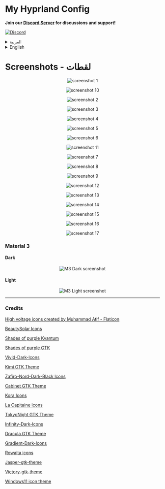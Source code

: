 # My Hyprland Config

**Join our [Discord Server](https://discord.gg/EUcGgRGhrs) for discussions and support!**

[![Discord](https://img.shields.io/badge/Discord-7289DA?style=for-the-badge&logo=discord&logoColor=white)](https://discord.gg/EUcGgRGhrs)

<details>
<summary>العربية</summary>

**ملاحظة:** هذه الإعدادات لا تزال في مرحلة التطوير، وسأقوم بإضافة المزيد من الميزات بصورة مستمرة عندما يتاح لدي وقت أكثر.

### برامج ضرورية

- [Hyprland](https://wiki.hyprland.org/Getting-Started/Installation/)
- [AGS](https://github.com/Aylur/ags/wiki/installation)
- network-manager-applet
- playerctl
- polkit-kde-agent or polkit-gnome
- [FantasqueSansM Nerd Font](https://www.nerdfonts.com/font-downloads)
- dolphin
- konsole
- brightnessctl
- gammastep
- wl-clipboard
- hyprpicker
- sysstat
- bc
- sassc
- systemsettings
- acpi
- fish
- gnome-bluetooth-3.0
- power-profiles-daemon
- lm_sensors
- copyq
- [KDE Material You Colors](https://github.com/luisbocanegra/kde-material-you-colors)
- [Gradience](https://github.com/GradienceTeam/Gradience?tab=readme-ov-file) for gtk4 Material you themes

### برامج اختيارية

- strawberry
- easyeffects
- nwg-look
- blueman
- telegram-desktop
- discord
- kvantum
- firefox
- qt5ct
- qt6ct
- kitty

## التثبيت

### تثبيت البرامج لمستخدمي Arch:

```bash
yay -S base-devel strawberry brightnessctl network-manager-applet telegram-desktop wofi konsole blueman ark dolphin ffmpegthumbs playerctl kvantum polkit-kde-agent ttf-font-awesome-5 jq gufw qt5ct tar gammastep wl-clipboard nwg-look-bin visual-studio-code-bin firefox easyeffects hyprpicker discord hyprshot-git bc sysstat kitty sassc systemsettings ttf-font-awesome-5 orchis-theme-git acpi fish kde-material-you-colors plasma5support plasma5-integration plasma-framework5 aylurs-gtk-shell-git ttf-jetbrains-mono-nerd ttf-fantasque-nerd powerdevil gnome-bluetooth-3.0 power-profiles-daemon libjpeg6-turbo
```

### مستخدمي Fedora 40

```bash
# تثبيت البرامج المطلوبه معى برامج اخرى مثل دعم الصوتيات
sudo dnf install network-manager-applet playerctl brightnessctl gammastep sysstat sassc plasma-systemsettings acpi fish gnome-bluetooth power-profiles-daemon lm_sensors easyeffects blueman telegram-desktop kvantum konsole pulseaudio-utils polkit-gnome polkit-qt polkit-kde gstreamer1-libav strawberry dnf-plugins-core gstreamer1-plugins-ugly gstreamer1-plugins-bad-free gstreamer1-plugins-bad-freeworld ffmpeg gstreamer1-plugins-base-devel vnstat retroarch inkscape gimp g4music android-tools plasma-integration-qt5 plasma-integration vlc-plugin-gstreamer vlc mpv kget kteatime gwenview unzip p7zip p7zip-plugins unrar copyq

# تفعيل مستودع هيبر لاند
sudo dnf copr enable solopasha/hyprland
sudo dnf install aylurs-gtk-shell hyprland hyprshot hyprpicker wl-clipboard

# تفعيل مستودع gradience
sudo dnf copr enable lyessaadi/gradience
sudo dnf install gradience

# تفعيل مستودع material-you-colors
sudo dnf copr enable luisbocanegra/kde-material-you-colors
sudo dnf install kde-material-you-colors

# تثبيت plasma-desktop
sudo dnf install plasma-desktop
```

**ملاحطة:** إذا كنت تستخدم نظام تشغيل آخر غير أرش او فيدورا فسوف تحتاج إلى تثبيت جميع البرامج الضرورية. قد تختلف الخطوات بناءً على نوع توزيعتك.

#### مثلا:

- بالنسبة للتوزيعات القائمة على **دبيان/أوبونتو**، يمكنك تثبيت البرامج باستخدام `apt install` او البحث عن طريق `apt search hyprland`.
- بالنسبة لبرامج ادارة الحزم الاخرى، قم بالبحث عن كل برنامج وتثبيته عبر مدير حزم نظامك.

### اعداد الملفات:

    git clone https://github.com/AhmedSaadi0/my-hyprland-config.git

    # عمل نسخة احتياطية لملفاتك الاصلية
    mv ~/.config/hypr/ ~/.config/hypr-old
    mv ~/.config/ags/ ~/.config/ags-old
    mv ~/.config/wofi/ ~/.config/wofi-old
    mv ~/.config/easyeffects ~/.config/easyeffects-old
    mv ~/.config/fish/config.fish ~/.config/fish/config.back.fish

    # نسخ الملفات
    cp -r my-hyprland-config ~/.config/hypr
    cp -r ~/.config/hypr/config/ags ~/.config/ags
    cp -r ~/.config/hypr/config/wofi ~/.config/wofi
    cp ~/.config/hypr/config/config.fish ~/.config/fish/config.fish

    # اعداد الصلاحيات للملفات التنفيذية
    sudo chmod +x ~/.config/hypr/scripts/*
    sudo chmod +x ~/.config/ags/scripts/*

    # اعداد بيئة النظام
    # غير ضرورية لانه يتم استخدام nvidia.conf
    # استخدمها اذا كنت تعتقد انك تحتاجها فعلا
    sudo cp /etc/environment /etc/environmentOLD
    echo 'QT_QPA_PLATFORMTHEME=qt5ct' | sudo tee -a /etc/environment

    # نسخ اعدادت easyeffects
    cp -r ~/.config/hypr/config/easyeffects ~/.config/easyeffects

    # نسخ ملفات الثيمات
    mkdir ~/.local/share/color-schemes/
    mkdir ~/.local/share/konsole/
    mkdir ~/.config/Kvantum/
    mkdir ~/.config/qt5ct/
    mkdir ~/.config/qt6ct/

    cp -r ~/.config/hypr/config/plasma-colors/* ~/.local/share/color-schemes/
    cp -r ~/.config/hypr/config/kvantum-themes/* ~/.config/Kvantum/
    cp -r ~/.config/hypr/config/konsole/* ~/.local/share/konsole/
    cp ~/.config/hypr/config/qt5ct.conf ~/.config/qt5ct/
    cp ~/.config/hypr/config/qt6ct.conf ~/.config/qt6ct/

    mkdir ~/.fonts
    cp -r ~/.config/hypr/config/.fonts/* ~/.fonts

    mkdir ~/.local/share/icons
    tar xvf ~/.config/hypr/config/icons/BeautySolar.tar.gz -C ~/.local/share/icons
    tar xvf ~/.config/hypr/config/icons/Delight-brown-dark.tar.gz -C ~/.local/share/icons
    tar xvf ~/.config/hypr/config/icons/Gradient-Dark-Icons.tar.gz -C ~/.local/share/icons
    tar xvf ~/.config/hypr/config/icons/Infinity-Dark-Icons.tar.gz -C ~/.local/share/icons
    tar xvf ~/.config/hypr/config/icons/kora-grey-light-panel.tar.gz -C ~/.local/share/icons
    tar xvf ~/.config/hypr/config/icons/Magma.tar.gz -C ~/.local/share/icons
    tar xvf ~/.config/hypr/config/icons/NeonIcons.tar.gz -C ~/.local/share/icons
    tar xvf ~/.config/hypr/config/icons/la-capitaine-icon-theme.tar.gz -C ~/.local/share/icons
    tar xvf ~/.config/hypr/config/icons/oomox-aesthetic-dark.tar.gz -C ~/.local/share/icons
    tar xvf ~/.config/hypr/config/icons/Vivid-Dark-Icons.tar.gz -C ~/.local/share/icons
    tar xvf ~/.config/hypr/config/icons/Windows11-red-dark.tar.gz -C ~/.local/share/icons
    tar xvf ~/.config/hypr/config/icons/Zafiro-Nord-Dark-Black.tar.gz -C ~/.local/share/icons

    mkdir ~/.themes
    tar xvf ~/.config/hypr/config/gtk-themes/Cabinet-Light-Orange.tar.gz -C ~/.themes
    tar xvf ~/.config/hypr/config/gtk-themes/Kimi-dark.tar.gz -C ~/.themes
    tar xvf ~/.config/hypr/config/gtk-themes/Nordic-darker-standard-buttons.tar.gz -C ~/.themes
    tar xvf ~/.config/hypr/config/gtk-themes/Orchis-Green-Dark-Compact.tar.gz -C ~/.themes
    tar xvf ~/.config/hypr/config/gtk-themes/Shades-of-purple.tar.xz -C ~/.themes
    tar xvf ~/.config/hypr/config/gtk-themes/Tokyonight-Dark-BL.tar.gz -C ~/.themes
    tar xvf ~/.config/hypr/config/gtk-themes/Dracula.tar.gz -C ~/.themes

### بامكانك تغير خط الجهاز الى 'JF Flat' اذا اردت ان تحصل على نفس الخط الذي لدي

### انشاء كرون تاب لتحسين استخدام البطارية باستخدام قاعدة الشحن 40-80

    VISUAL=/usr/bin/nano crontab -e
    * * * * * ~/.config/hypr/scripts/battery.sh

#### تغيير مسار ملف صوت اشعارات البطارية في الملف `hypr/scripts/battery.sh`

    home_path="/home/ahmed"

### تغيير الاعدادات

- انشء ملف باسم `.ahmed-config.json` في مجلد الهوم

```bash
nvim .ahmed-config.json
```

- قم باضافة الاعدادات حسب جهازك ومنطقتك

```json
{
  "username": "احمد الصعدي",
  "networkMonitor": "wlp0s20f3",
  "networkTimeout": 300,
  "networkInterval": 1000,
  "darkM3WallpaperPath": "/home/ahmed/wallpapers/dark",
  "lightM3WallpaperPath": "/home/ahmed/wallpapers/light",
  "weatherLocation": "sanaa",
  "city": "sanaa",
  "country": "yemen"
}
```

</details>

<details>

<summary>English</summary>

**Note:** This configuration is a work in progress, and I will continue to add more features as time permits.

### Required dependencies:

- [Hyprland](https://wiki.hyprland.org/Getting-Started/Installation/)
- [AGS](https://github.com/Aylur/ags/wiki/installation)
- network-manager-applet
- playerctl
- polkit-kde-agent or polkit-gnome
- [FantasqueSansM Nerd Font](https://www.nerdfonts.com/font-downloads)
- dolphin
- konsole
- brightnessctl
- gammastep
- wl-clipboard
- hyprpicker
- sysstat
- bc
- sassc
- systemsettings
- acpi
- fish
- gnome-bluetooth-3.0
- power-profiles-daemon
- lm_sensors
- [KDE Material You Colors](https://github.com/luisbocanegra/kde-material-you-colors)
- [Gradience](https://github.com/GradienceTeam/Gradience?tab=readme-ov-file) for gtk4 Material you themes
- copyq

### Optional dependencies:

- strawberry
- easyeffects
- nwg-look
- blueman
- telegram-desktop
- discord
- kvantum
- firefox
- qt5ct
- qt6ct
- kitty

## Installing:

### Arch Users:

```bash
yay -S base-devel strawberry brightnessctl network-manager-applet telegram-desktop wofi konsole blueman ark dolphin ffmpegthumbs playerctl kvantum polkit-kde-agent ttf-font-awesome-5 jq gufw qt5ct tar gammastep wl-clipboard nwg-look-bin visual-studio-code-bin firefox easyeffects hyprpicker discord hyprshot-git bc sysstat kitty sassc systemsettings ttf-font-awesome-5 orchis-theme-git acpi fish kde-material-you-colors plasma5support plasma5-integration plasma-framework5 aylurs-gtk-shell-git ttf-jetbrains-mono-nerd ttf-fantasque-nerd powerdevil gnome-bluetooth-3.0 power-profiles-daemon libjpeg6-turbo
```

### Fedora 40 users

```bash
# Install needed apps with other supporing apps like media support
sudo dnf install network-manager-applet playerctl brightnessctl gammastep sysstat sassc plasma-systemsettings acpi fish gnome-bluetooth power-profiles-daemon lm_sensors easyeffects blueman telegram-desktop kvantum konsole pulseaudio-utils polkit-gnome polkit-qt polkit-kde gstreamer1-libav strawberry dnf-plugins-core gstreamer1-plugins-ugly gstreamer1-plugins-bad-free gstreamer1-plugins-bad-freeworld ffmpeg gstreamer1-plugins-base-devel vnstat retroarch inkscape gimp g4music android-tools plasma-integration-qt5 plasma-integration vlc-plugin-gstreamer vlc mpv kget kteatime gwenview unzip p7zip p7zip-plugins unrar copyq

# Enable Hyprland repository
sudo dnf copr enable solopasha/hyprland
sudo dnf install aylurs-gtk-shell hyprland hyprshot hyprpicker wl-clipboard

# Enable gradience repository
sudo dnf copr enable lyessaadi/gradience
sudo dnf install gradience

# Enable kde-material-you-colors repository
sudo dnf copr enable luisbocanegra/kde-material-you-colors
sudo dnf install kde-material-you-colors

# Install plasma-desktop for its apps
sudo dnf install plasma-desktop
```

**Note:** If you use an operating system other than Arch or Fedora, you will need to install all required dependencies. The specific steps may vary depending on your distro.

#### Example:

- For **Debian/Ubuntu-based** systems, you can install dependencies using `apt install` or search using `apt search hyprland`.
- For other package managers, search for each dependency and install using your system's package manager.

### Setting up files:

    git clone git@github.com:AhmedSaadi0/my-hyprland-config.git

    # backup your files
    mv ~/.config/hypr/ ~/.config/hypr-old
    mv ~/.config/ags/ ~/.config/ags-old
    mv ~/.config/wofi/ ~/.config/wofi-old
    mv ~/.config/easyeffects ~/.config/easyeffects-old
    cp ~/.config/fish/config.fish ~/.config/fish/config.back.fish

    # copy files
    cp -r my-hyprland-config ~/.config/hypr
    cp -r ~/.config/hypr/config/ags ~/.config/ags
    cp -r ~/.config/hypr/config/wofi ~/.config/wofi
    cp ~/.config/hypr/config/config.fish ~/.config/fish/config.fish

    # set permissions for scripts
    sudo chmod +x ~/.config/hypr/scripts/*
    sudo chmod +x ~/.config/ags/scripts/*

    # setup environment
    # Not needed anymore becuase we are using nvidia.conf
    # only use it if you think you realy need it
    sudo cp /etc/environment /etc/environmentOLD
    echo 'QT_QPA_PLATFORMTHEME=qt5ct' | sudo tee -a /etc/environment

    # Copy easyeffects settings
    cp -r ~/.config/hypr/config/easyeffects ~/.config/easyeffects

    # copy theme files
    mkdir ~/.local/share/color-schemes/
    mkdir ~/.local/share/konsole/
    mkdir ~/.config/Kvantum/
    mkdir ~/.config/qt5ct/
    mkdir ~/.config/qt6ct/

    cp -r ~/.config/hypr/config/plasma-colors/* ~/.local/share/color-schemes/
    cp -r ~/.config/hypr/config/kvantum-themes/* ~/.config/Kvantum/
    cp -r ~/.config/hypr/config/konsole/* ~/.local/share/konsole/
    cp ~/.config/hypr/config/qt5ct.conf ~/.config/qt5ct/
    cp ~/.config/hypr/config/qt6ct.conf ~/.config/qt6ct/

    mkdir ~/.fonts
    cp -r ~/.config/hypr/config/.fonts/* ~/.fonts

    mkdir ~/.local/share/icons
    tar xvf ~/.config/hypr/config/icons/BeautySolar.tar.gz -C ~/.local/share/icons
    tar xvf ~/.config/hypr/config/icons/Delight-brown-dark.tar.gz -C ~/.local/share/icons
    tar xvf ~/.config/hypr/config/icons/Gradient-Dark-Icons.tar.gz -C ~/.local/share/icons
    tar xvf ~/.config/hypr/config/icons/Infinity-Dark-Icons.tar.gz -C ~/.local/share/icons
    tar xvf ~/.config/hypr/config/icons/kora-grey-light-panel.tar.gz -C ~/.local/share/icons
    tar xvf ~/.config/hypr/config/icons/Magma.tar.gz -C ~/.local/share/icons
    tar xvf ~/.config/hypr/config/icons/NeonIcons.tar.gz -C ~/.local/share/icons
    tar xvf ~/.config/hypr/config/icons/la-capitaine-icon-theme.tar.gz -C ~/.local/share/icons
    tar xvf ~/.config/hypr/config/icons/oomox-aesthetic-dark.tar.gz -C ~/.local/share/icons
    tar xvf ~/.config/hypr/config/icons/Vivid-Dark-Icons.tar.gz -C ~/.local/share/icons
    tar xvf ~/.config/hypr/config/icons/Windows11-red-dark.tar.gz -C ~/.local/share/icons
    tar xvf ~/.config/hypr/config/icons/Zafiro-Nord-Dark-Black.tar.gz -C ~/.local/share/icons

    mkdir ~/.themes
    tar xvf ~/.config/hypr/config/gtk-themes/Cabinet-Light-Orange.tar.gz -C ~/.themes
    tar xvf ~/.config/hypr/config/gtk-themes/Kimi-dark.tar.gz -C ~/.themes
    tar xvf ~/.config/hypr/config/gtk-themes/Nordic-darker-standard-buttons.tar.gz -C ~/.themes
    tar xvf ~/.config/hypr/config/gtk-themes/Orchis-Green-Dark-Compact.tar.gz -C ~/.themes
    tar xvf ~/.config/hypr/config/gtk-themes/Shades-of-purple.tar.xz -C ~/.themes
    tar xvf ~/.config/hypr/config/gtk-themes/Tokyonight-Dark-BL.tar.gz -C ~/.themes
    tar xvf ~/.config/hypr/config/gtk-themes/Dracula.tar.gz -C ~/.themes

### You can change system fonts if you want to 'JF Flat' to have the same font I had

### Creating crontab for battery 40-80 rule:

    VISUAL=/usr/bin/nano crontab -e
    * * * * * ~/.config/hypr/scripts/battery.sh

#### Change home path for battery script in `hypr/scripts/battery.sh`

    home_path="/home/ahmed"

### Change the settings

- Create a file with the name `.ahmed-config.json` in your home directory.

```bash
nvim .ahmed-config.json
```

- Add these settings

```json
{
  "username": "Ahmed Alsaadi",
  "networkMonitor": "wlp0s20f3",
  "networkTimeout": 300,
  "networkInterval": 1000,
  "darkM3WallpaperPath": "/home/ahmed/wallpapers/dark",
  "lightM3WallpaperPath": "/home/ahmed/wallpapers/light",
  "weatherLocation": "sanaa",
  "city": "sanaa",
  "country": "yemen"
}
```

</details>

# Screenshots - لقطات

<p align='center'>
	<img alt='screenshot 1' src='https://github.com/AhmedSaadi0/my-hyprland-config/blob/main/screenshots/1.png'/>
</p>
<p align='center'>
	<img alt='screenshot 10' src='https://github.com/AhmedSaadi0/my-hyprland-config/blob/main/screenshots/10.png'/>
</p>
<p align='center'>
	<img alt='screenshot 2' src='https://github.com/AhmedSaadi0/my-hyprland-config/blob/main/screenshots/2.png'/>
</p>
<p align='center'>
	<img alt='screenshot 3' src='https://github.com/AhmedSaadi0/my-hyprland-config/blob/main/screenshots/3.png'/>
</p>
<p align='center'>
	<img alt='screenshot 4' src='https://github.com/AhmedSaadi0/my-hyprland-config/blob/main/screenshots/4.png'/>
</p>
<p align='center'>
	<img alt='screenshot 5' src='https://github.com/AhmedSaadi0/my-hyprland-config/blob/main/screenshots/5.png'/>
</p>
<p align='center'>
	<img alt='screenshot 6' src='https://github.com/AhmedSaadi0/my-hyprland-config/blob/main/screenshots/6.png'/>
</p>
<p align='center'>
	<img alt='screenshot 11' src='https://github.com/AhmedSaadi0/my-hyprland-config/blob/main/screenshots/11.png'/>
</p>
<p align='center'>
	<img alt='screenshot 7' src='https://github.com/AhmedSaadi0/my-hyprland-config/blob/main/screenshots/7.png'/>
</p>
<p align='center'>
	<img alt='screenshot 8' src='https://github.com/AhmedSaadi0/my-hyprland-config/blob/main/screenshots/8.png'/>
</p>
<p align='center'>
	<img alt='screenshot 9' src='https://github.com/AhmedSaadi0/my-hyprland-config/blob/main/screenshots/9.png'/>
</p>
<p align='center'>
	<img alt='screenshot 12' src='https://github.com/AhmedSaadi0/my-hyprland-config/blob/main/screenshots/12.png'/>
</p>
<p align='center'>
	<img alt='screenshot 13' src='https://github.com/AhmedSaadi0/my-hyprland-config/blob/main/screenshots/13.png'/>
</p>
<p align='center'>
	<img alt='screenshot 14' src='https://github.com/AhmedSaadi0/my-hyprland-config/blob/main/screenshots/14.png'/>
</p>
<p align='center'>
	<img alt='screenshot 15' src='https://github.com/AhmedSaadi0/my-hyprland-config/blob/main/screenshots/15.png'/>
</p>
<p align='center'>
	<img alt='screenshot 16' src='https://github.com/AhmedSaadi0/my-hyprland-config/blob/main/screenshots/16.png'/>
</p>
<p align='center'>
	<img alt='screenshot 17' src='https://github.com/AhmedSaadi0/my-hyprland-config/blob/main/screenshots/17.png'/>
</p>

### Material 3

#### Dark

<p align='center'>
	<img alt='M3 Dark screenshot' src='https://github.com/AhmedSaadi0/my-hyprland-config/blob/main/screenshots/18.png'/>
</p>

#### Light

<p align='center'>
	<img alt='M3 Light screenshot' src='https://github.com/AhmedSaadi0/my-hyprland-config/blob/main/screenshots/19.png'/>
</p>

<hr />

### Credits

<a href="https://www.flaticon.com/free-icons/high-voltage" title="high voltage icons">High voltage icons created by Muhammad Atif - Flaticon</a>

<a href="https://www.pling.com/p/2037657/" title="BeautySolar">BeautySolar Icons</a>

<a href="https://www.pling.com/p/2090548/" title="Shades of purple Kvantum">Shades of purple Kvantum</a>

<a href="https://www.pling.com/p/2074105/" title="Shades of purple GTK">Shades of purple GTK</a>

<a href="https://www.pling.com/p/2110189/" title="Vivid-Dark-Icons">Vivid-Dark-Icons</a>

<a href="https://www.pling.com/p/1326889/" title="Kimi">Kimi GTK Theme</a>

<a href="https://www.pling.com/p/1956870/" title="Zafiro-Nord-Dark-Black">Zafiro-Nord-Dark-Black Icons</a>

<a href="https://www.pling.com/p/1248852/" title="Cabinet">Cabinet GTK Theme</a>

<a href="https://www.pling.com/p/1256209/" title="Kora">Kora Icons</a>

<a href="https://www.pling.com/p/1148695/" title="La Capitaine">La Capitaine Icons</a>

<a href="https://www.pling.com/p/1681315/" title="TokyoNight">TokyoNight GTK Theme</a>

<a href="https://www.pling.com/p/1436570/" title="Infinity-Dark-Icons">Infinity-Dark-Icons</a>

<a href="https://www.pling.com/p/1687249/" title="Dracula">Dracula GTK Theme</a>

<a href="https://www.pling.com/p/2078427/" title="Gradient-Dark-Icons">Gradient-Dark-Icons</a>

<a href="https://www.pling.com/p/1877058/" title="Rowaita icons">Rowaita icons</a>

<a href="https://www.pling.com/p/1891521/" title="Jasper-gtk-theme">Jasper-gtk-theme</a>

<a href="https://www.pling.com/p/1658156/" title="Victory-gtk-theme">Victory-gtk-theme</a>

<a href="https://store.kde.org/p/2106379" title="Windows11 icon theme">Windows11 icon theme</a>
